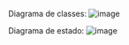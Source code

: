 Diagrama de classes:
![image](https://github.com/user-attachments/assets/ba37260b-f191-4b14-9d35-bfa8ece4c5dd)

Diagrama de estado:
![image](https://github.com/user-attachments/assets/f145a2fe-d227-4342-bb7f-d77fc3e64f9a)

